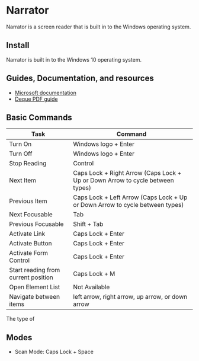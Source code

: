 # Narrator

Narrator is a screen reader that is built in to the Windows operating system.

## Install

Narrator is built in to the Windows 10 operating system.

## Guides, Documentation, and resources

* [Microsoft documentation](https://support.microsoft.com/en-us/help/22798/windows-10-narrator-get-started)
* [Deque PDF guide](https://dequeuniversity.com/assets/pdf/screenreaders/narrator-guide.pdf)

## Basic Commands

| Task | Command |
|---|---|
| Turn On | Windows logo + Enter |
| Turn Off | Windows logo + Enter |
| Stop Reading | Control |
| Next Item | Caps Lock + Right Arrow (Caps Lock + Up or Down Arrow to cycle between types) |
| Previous Item | Caps Lock + Left Arrow (Caps Lock + Up or Down Arrow to cycle between types) |
| Next Focusable | Tab |
| Previous Focusable | Shift + Tab |
| Activate Link | Caps Lock + Enter |
| Activate Button | Caps Lock + Enter |
| Activate Form Control | Caps Lock + Enter |
| Start reading from current position | Caps Lock + M |
| Open Element List | Not Available |
| Navigate between items | left arrow, right arrow, up arrow, or down arrow |

The type of 

## Modes

* Scan Mode: Caps Lock +  Space

